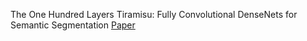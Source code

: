The One Hundred Layers Tiramisu: Fully Convolutional DenseNets for Semantic Segmentation
[Paper](https://arxiv.org/abs/1611.09326)